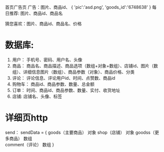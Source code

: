 首页广告页
广告：图片、商品id、
{
    'pic':'asd.png',
    'goods_id':'6748638'
}
每日推荐: 图片、商品id、商品名

猜您喜欢：图片、商品id、商品名、价格

# 数据库:
1. 用户：   手机号、密码、用户名、头像
2. 商品：   商品名、商品描述、商品选项（数组+对象+数组）、店铺id、图片（数组）、详细信息图片（数组）、商品参数（对象）、商品价格、分类
3. 评论：   评论信息、评论用户id、时间、点赞数、商品id
4. 购物车： 商品id、商品参数、数量、总金额
5. 订单：   时间、商品id、商品参数、数量、实付、收货地址
6. 店铺:    店铺名、头像、标签



# 详细页http
send： 
sendData = {
    goods（主要商品） 对象
    shop（店铺）        对象
    goodss（更多商品）  数组            
    comment（评论）     数组
}
